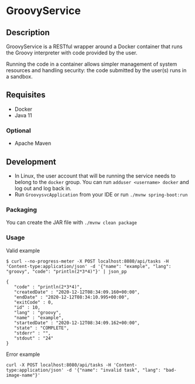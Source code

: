 # GroovyService

## Description

GroovyService is a RESTful wrapper around a Docker container that runs the Groovy interpreter with code provided by the user.

Running the code in a container allows simpler management of system resources and handling security: the code submitted by the user(s) runs in a sandbox.

## Requisites

* Docker
* Java 11

### Optional

* Apache Maven

## Development

* In Linux, the user account that will be running the service needs to belong to the `docker` group. You can run `adduser <username> docker` and log out and log back in.
* Run `GroovysvcApplication` from your IDE or run `./mvnw spring-boot:run`

### Packaging

You can create the JAR file with `./mvnw clean package`

### Usage

Valid example

```
$ curl --no-progress-meter -X POST localhost:8080/api/tasks -H 'Content-type:application/json' -d '{"name": "example", "lang": "groovy", "code": "println(2*3*4)"}' | json_pp

{
   "code" : "println(2*3*4)",
   "createdDate" : "2020-12-12T08:34:09.160+00:00",
   "endDate" : "2020-12-12T08:34:10.995+00:00",
   "exitCode" : 0,
   "id" : 10,
   "lang" : "groovy",
   "name" : "example",
   "startedDate" : "2020-12-12T08:34:09.162+00:00",
   "state" : "COMPLETE",
   "stderr" : "",
   "stdout" : "24"
}
```

Error example

```
curl -X POST localhost:8080/api/tasks -H 'Content-type:application/json' -d '{"name": "invalid task", "lang": "bad-image-name"}'
```
